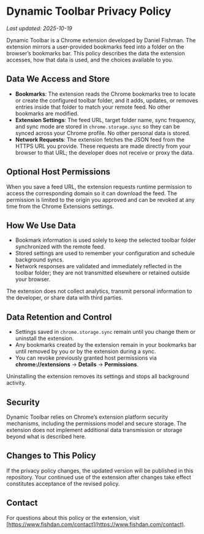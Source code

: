 # Dynamic Toolbar Privacy Policy

_Last updated: 2025-10-19_

Dynamic Toolbar is a Chrome extension developed by Daniel Fishman. The extension mirrors a user-provided bookmarks feed into a folder on the browser’s bookmarks bar. This policy describes the data the extension accesses, how that data is used, and the choices available to you.

## Data We Access and Store

- **Bookmarks**: The extension reads the Chrome bookmarks tree to locate or create the configured toolbar folder, and it adds, updates, or removes entries inside that folder to match your remote feed. No other bookmarks are modified.
- **Extension Settings**: The feed URL, target folder name, sync frequency, and sync mode are stored in `chrome.storage.sync` so they can be synced across your Chrome profile. No other personal data is stored.
- **Network Requests**: The extension fetches the JSON feed from the HTTPS URL you provide. These requests are made directly from your browser to that URL; the developer does not receive or proxy the data.

## Optional Host Permissions

When you save a feed URL, the extension requests runtime permission to access the corresponding domain so it can download the feed. The permission is limited to the origin you approved and can be revoked at any time from the Chrome Extensions settings.

## How We Use Data

- Bookmark information is used solely to keep the selected toolbar folder synchronized with the remote feed.
- Stored settings are used to remember your configuration and schedule background syncs.
- Network responses are validated and immediately reflected in the toolbar folder; they are not transmitted elsewhere or retained outside your browser.

The extension does not collect analytics, transmit personal information to the developer, or share data with third parties.

## Data Retention and Control

- Settings saved in `chrome.storage.sync` remain until you change them or uninstall the extension.
- Any bookmarks created by the extension remain in your bookmarks bar until removed by you or by the extension during a sync.
- You can revoke previously granted host permissions via **chrome://extensions** → **Details** → **Permissions**.

Uninstalling the extension removes its settings and stops all background activity.

## Security

Dynamic Toolbar relies on Chrome’s extension platform security mechanisms, including the permissions model and secure storage. The extension does not implement additional data transmission or storage beyond what is described here.

## Changes to This Policy

If the privacy policy changes, the updated version will be published in this repository. Your continued use of the extension after changes take effect constitutes acceptance of the revised policy.

## Contact

For questions about this policy or the extension, visit [https://www.fishdan.com/contact](https://www.fishdan.com/contact).
